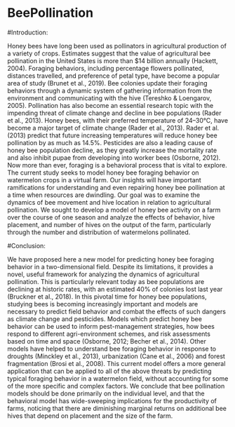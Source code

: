 # BeePollination

#Introduction:

Honey bees have long been used as pollinators in agricultural production of a variety of crops. Estimates suggest that the value of agricultural bee pollination in the United States is more than $14 billion annually (Hackett, 2004). Foraging behaviors, including percentage flowers pollinated, distances travelled, and preference of petal type, have become a popular area of study (Brunet et al., 2019). Bee colonies update their foraging behaviors through a dynamic system of gathering information from the environment and communicating with the hive (Tereshko & Loengarov, 2005). Pollination has also become an essential research topic with the impending threat of climate change and decline in bee populations (Rader et al., 2013). Honey bees, with their preferred temperature of 24–30°C, have become a major target of climate change (Rader et al., 2013). Rader et al. (2013) predict that future increasing temperatures will reduce honey bee pollination by as much as 14.5%. Pesticides are also a leading cause of honey bee population decline, as they greatly increase the mortality rate and also inhibit pupae from developing into worker bees (Osborne, 2012). Now more than ever, foraging is a behavioral process that is vital to explore. The current study seeks to model honey bee foraging behavior on watermelon crops in a virtual farm. Our insights will have important ramifications for understanding and even repairing honey bee pollination at a time when resources are dwindling. Our goal was to examine the dynamics of bee movement and hive location in relation to agricultural pollination. We sought to develop a model of honey bee activity on a farm over the course of one season and analyze the effects of behavior, hive placement, and number of hives on the output of the farm, particularly through the number and distribution of watermelons pollinated.

#Conclusion:

We have proposed here a new model for predicting honey bee foraging behavior in a two-dimensional field. Despite its limitations, it provides a novel, useful framework for analyzing the dynamics of agricultural pollination. This is particularly relevant today as bee populations are declining at historic rates, with an estimated 40% of colonies lost last year (Bruckner et al., 2018). In this pivotal time for honey bee populations, studying bees is becoming increasingly important and models are necessary to predict field behavior and combat the effects of such dangers as climate change and pesticides. Models which predict honey bee behavior can be used to inform pest-management strategies, how bees respond to different agri-environment schemes, and risk assessments based on time and space (Osborne, 2012; Becher et al., 2014). Other models have helped to understand bee foraging behavior in response to droughts (Minckley et al., 2013), urbanization (Cane et al., 2006) and forest fragmentation (Brosi et al., 2008). This current model offers a more general application that can be applied to all of the above threats by predicting typical foraging behavior in a watermelon field, without accounting for some of the more specific and complex factors. We conclude that bee pollination models should be done primarily on the individual level, and that the behavioral model has wide-sweeping implications for the productivity of farms, noticing that there are diminishing marginal returns on additional bee hives that depend on placement and the size of the farm.
